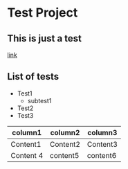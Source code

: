 # Test Project
## This is just a test

[link](https://github.com/lilprof01)

## List of tests
* Test1
  * subtest1
* Test2
* Test3


| column1 | column2 | column3 |
| -------- | ------- | ------|
| Content1 | Content2 | Content3 |
| Content 4 | content5 | content6 |

